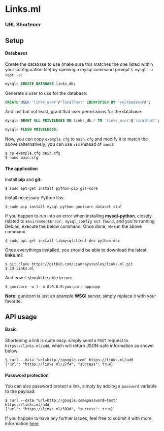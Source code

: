 # Links.ml
### URL Shortener

## Setup

#### Databases

Create the database to use (make sure this matches the one listed within your
configuration file) by opening a mysql command prompt `$ mysql -u root -p`:

```sql
mysql> CREATE DATABASE links_db;
```

Generate a user to use for the database:

```sql
CREATE USER 'links_user'@'localhost' IDENTIFIED BY 'yourpassword';
```

And last but not least, grant that user permissions for the database:

```sql
mysql> GRANT ALL PRIVILEGES ON links_db.* TO 'links_user'@'localhost';
```

```sql
mysql> FLUSH PRIVILEGES;
```

Now, you can copy `example.cfg` to `main.cfg` and modify it to match the
above (alternatively, you can use `vim` instead of `nano`):

```
$ cp example.cfg main.cfg
$ nano main.cfg
```

#### The application

Install **pip** and **git**:

```
$ sudo apt-get install python-pip git-core
```

Install necessary Python libs:

```
$ sudo pip install mysql-python gunicorn dataset stuf
```

If you happen to run into an error when installing **mysql-python**, closely
related to `EnvironmentError: mysql_config not found`, and you're running Debian, execute the below command. Once done, re-run the above command.

```
$ sudo apt-get install libmysqlclient-dev python-dev
```

Once everythings installed, you should be able to download the latest **links.ml**:

```
$ git clone https://github.com/Liamraystanley/links.ml.git
$ cd links.ml
```

And now it should be able to run:

```
$ gunicorn -w 1 -b 0.0.0.0:yourport app:app
```

**Note:** gunicorn is just an example **WSGI** server, simply replace it with your favorite.


## API usage

#### Basic

Shortening a link is quite easy. simply send a `POST` request to `https://links.ml/add`, which will return JSON-safe information as shown below:

```
$ curl --data "url=http://google.com" https://links.ml/add
{"url": "https://links.ml/27f4", "success": true}
```

#### Password protection

You can also password protect a link, simply by adding a `password` variable to the payload:

```
$ curl --data "url=http://google.com&password=test" https://links.ml/add
{"url": "https://links.ml/3BDd", "success": true}
```

If you happen to have any further issues, feel free to submit it with more
information [here](https://github.com/Liamraystanley/links.ml/issues)
